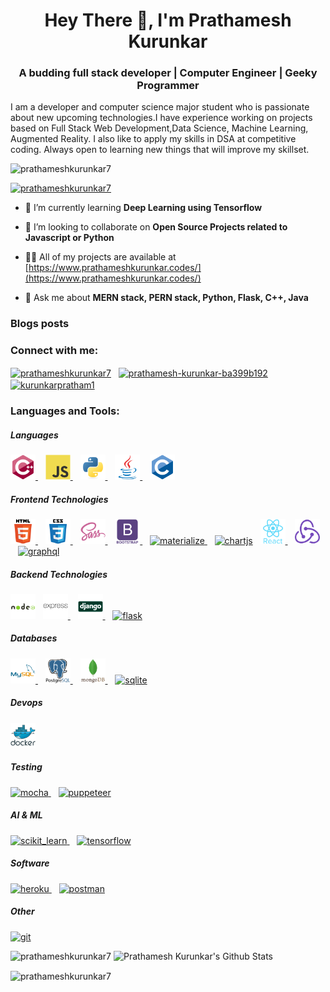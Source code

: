 <h1 align="center">Hey There 👋, I'm Prathamesh Kurunkar</h1>
<h3 align="center">A budding full stack developer | Computer Engineer | Geeky Programmer</h3>
I am a developer and computer science major student who is passionate about new upcoming technologies.I have experience working on projects based on Full Stack Web Development,Data Science, Machine Learning, Augmented Reality. I also like to apply my skills in DSA at competitive coding. Always open to learning new things that will improve my skillset.
<br>

<p align="left"> <img src="https://komarev.com/ghpvc/?username=prathameshkurunkar7&label=Profile%20views&color=0e75b6&style=flat" alt="prathameshkurunkar7" /> </p>

<p align="left"> <a href="https://github.com/ryo-ma/github-profile-trophy"><img src="https://github-profile-trophy.vercel.app/?username=prathameshkurunkar7" alt="prathameshkurunkar7" /></a>&nbsp;&nbsp; </p>

- 🌱 I’m currently learning **Deep Learning using Tensorflow**

- 👯 I’m looking to collaborate on **Open Source Projects related to Javascript or Python**

- 👨‍💻 All of my projects are available at [https://www.prathameshkurunkar.codes/](https://www.prathameshkurunkar.codes/)

- 💬 Ask me about **MERN stack, PERN stack, Python, Flask, C++, Java**

### Blogs posts
<!-- BLOG-POST-LIST:START -->
<!-- BLOG-POST-LIST:END -->

<h3 align="left">Connect with me:</h3>
<p align="left">
<a href="https://dev.to/prathameshkurunkar7" target="blank"><img align="center" src="https://cdn.jsdelivr.net/npm/simple-icons@3.0.1/icons/dev-dot-to.svg" alt="prathameshkurunkar7" height="30" width="40" /></a>&nbsp;&nbsp;
<a href="https://linkedin.com/in/prathamesh-kurunkar-ba399b192" target="blank"><img align="center" src="https://raw.githubusercontent.com/rahuldkjain/github-profile-readme-generator/master/src/images/icons/Social/linked-in-alt.svg" alt="prathamesh-kurunkar-ba399b192" height="30" width="40" /></a>&nbsp;&nbsp;
<a href="https://www.hackerrank.com/kurunkarpratham1" target="blank"><img align="center" src="https://raw.githubusercontent.com/rahuldkjain/github-profile-readme-generator/master/src/images/icons/Social/hackerrank.svg" alt="kurunkarpratham1" height="30" width="40" /></a>
</p>

<h3 align="left">Languages and Tools:</h3>

<h5 align="left">Languages</h5>
<p align="left">
<a href="https://www.w3schools.com/cpp/" target="_blank"> <img src="https://raw.githubusercontent.com/devicons/devicon/master/icons/cplusplus/cplusplus-original.svg" alt="cplusplus" width="40" height="40"/> </a>&nbsp;&nbsp;
<a href="https://developer.mozilla.org/en-US/docs/Web/JavaScript" target="_blank"> <img src="https://raw.githubusercontent.com/devicons/devicon/master/icons/javascript/javascript-original.svg" alt="javascript" width="40" height="40"/> </a>&nbsp;&nbsp;
<a href="https://www.python.org" target="_blank"> <img src="https://raw.githubusercontent.com/devicons/devicon/master/icons/python/python-original.svg" alt="python" width="40" height="40"/> </a>&nbsp;&nbsp;
<a href="https://www.java.com" target="_blank"> <img src="https://raw.githubusercontent.com/devicons/devicon/master/icons/java/java-original.svg" alt="java" width="40" height="40"/> </a> &nbsp;&nbsp;
<a href="https://www.cprogramming.com/" target="_blank"> <img src="https://raw.githubusercontent.com/devicons/devicon/master/icons/c/c-original.svg" alt="c" width="40" height="40"/></a>
</p>

<h5 align="left">Frontend Technologies</h5>
<p align="left">
<a href="https://www.w3.org/html/" target="_blank"> <img src="https://raw.githubusercontent.com/devicons/devicon/master/icons/html5/html5-original-wordmark.svg" alt="html5" width="40" height="40"/> </a>&nbsp;&nbsp;
<a href="https://www.w3schools.com/css/" target="_blank"> <img src="https://raw.githubusercontent.com/devicons/devicon/master/icons/css3/css3-original-wordmark.svg" alt="css3" width="40" height="40"/> </a>&nbsp;&nbsp;
<a href="https://sass-lang.com" target="_blank"> <img src="https://raw.githubusercontent.com/devicons/devicon/master/icons/sass/sass-original.svg" alt="sass" width="40" height="40"/> </a>&nbsp;&nbsp;
<a href="https://getbootstrap.com" target="_blank"> <img src="https://raw.githubusercontent.com/devicons/devicon/master/icons/bootstrap/bootstrap-plain-wordmark.svg" alt="bootstrap" width="40" height="40"/> </a>&nbsp;&nbsp;
<a href="https://materializecss.com/" target="_blank"> <img src="https://raw.githubusercontent.com/prplx/svg-logos/5585531d45d294869c4eaab4d7cf2e9c167710a9/svg/materialize.svg" alt="materialize" width="40" height="40"/> </a>&nbsp;&nbsp;
<a href="https://www.chartjs.org" target="_blank"> <img src="https://www.chartjs.org/media/logo-title.svg" alt="chartjs" width="40" height="40"/></a>&nbsp;&nbsp;
<a href="https://reactjs.org/" target="_blank"> <img src="https://raw.githubusercontent.com/devicons/devicon/master/icons/react/react-original-wordmark.svg" alt="react" width="40" height="40"/> </a>&nbsp;&nbsp;
<a href="https://redux.js.org" target="_blank"> <img src="https://raw.githubusercontent.com/devicons/devicon/master/icons/redux/redux-original.svg" alt="redux" width="40" height="40"/> </a>&nbsp;&nbsp;
 <a href="https://graphql.org" target="_blank"> <img src="https://www.vectorlogo.zone/logos/graphql/graphql-icon.svg" alt="graphql" width="40" height="40"/> </a>
</p>

<h5 align="left">Backend Technologies</h5>
<p align="left">
<a href="https://nodejs.org" target="_blank"> <img src="https://raw.githubusercontent.com/devicons/devicon/master/icons/nodejs/nodejs-original-wordmark.svg" alt="nodejs" width="40" height="40"/></a>&nbsp;&nbsp;
<a href="https://expressjs.com" target="_blank"> <img src="https://raw.githubusercontent.com/devicons/devicon/master/icons/express/express-original-wordmark.svg" alt="express" width="40" height="40"/> </a>&nbsp;&nbsp;
<a href="https://www.djangoproject.com/" target="_blank"> <img src="https://raw.githubusercontent.com/devicons/devicon/master/icons/django/django-original.svg" alt="django" width="40" height="40"/> </a>&nbsp;&nbsp;
<a href="https://flask.palletsprojects.com/" target="_blank"> <img src="https://www.vectorlogo.zone/logos/pocoo_flask/pocoo_flask-icon.svg" alt="flask" width="40" height="40"/> </a>
</p>

<h5 align="left">Databases</h5>
<p align="left">
<a href="https://www.mysql.com/" target="_blank"> <img src="https://raw.githubusercontent.com/devicons/devicon/master/icons/mysql/mysql-original-wordmark.svg" alt="mysql" width="40" height="40"/> </a>&nbsp;&nbsp;
<a href="https://www.postgresql.org" target="_blank"> <img src="https://raw.githubusercontent.com/devicons/devicon/master/icons/postgresql/postgresql-original-wordmark.svg" alt="postgresql" width="40" height="40"/> </a>&nbsp;&nbsp;
<a href="https://www.mongodb.com/" target="_blank"> <img src="https://raw.githubusercontent.com/devicons/devicon/master/icons/mongodb/mongodb-original-wordmark.svg" alt="mongodb" width="40" height="40"/> </a>&nbsp;&nbsp;
<a href="https://www.sqlite.org/" target="_blank"> <img src="https://www.vectorlogo.zone/logos/sqlite/sqlite-icon.svg" alt="sqlite" width="40" height="40"/> </a> 
</p>

<h5 align="left">Devops</h5>
<p align="left">
 <a href="https://www.docker.com/" target="_blank"> <img src="https://raw.githubusercontent.com/devicons/devicon/master/icons/docker/docker-original-wordmark.svg" alt="docker" width="40" height="40"/> </a>
</p>

<h5 align="left">Testing</h5>
<p align="left">
<a href="https://mochajs.org" target="_blank"> <img src="https://www.vectorlogo.zone/logos/mochajs/mochajs-icon.svg" alt="mocha" width="40" height="40"/> </a>&nbsp;&nbsp;
<a href="https://github.com/puppeteer/puppeteer" target="_blank"> <img src="https://www.vectorlogo.zone/logos/pptrdev/pptrdev-official.svg" alt="puppeteer" width="40" height="40"/> </a> 
</p>

<h5 align="left">AI & ML</h5>
<p align="left">
<a href="https://scikit-learn.org/" target="_blank"> <img src="https://upload.wikimedia.org/wikipedia/commons/0/05/Scikit_learn_logo_small.svg" alt="scikit_learn" width="40" height="40"/> </a> &nbsp;&nbsp;
<a href="https://www.tensorflow.org" target="_blank"> <img src="https://www.vectorlogo.zone/logos/tensorflow/tensorflow-icon.svg" alt="tensorflow" width="40" height="40"/> </a> 
</p>

<h5 align="left">Software</h5>
<p align="left">
 <a href="https://heroku.com" target="_blank"> <img src="https://www.vectorlogo.zone/logos/heroku/heroku-icon.svg" alt="heroku" width="40" height="40"/> </a>&nbsp;&nbsp;   
 <a href="https://postman.com" target="_blank"> <img src="https://www.vectorlogo.zone/logos/getpostman/getpostman-icon.svg" alt="postman" width="40" height="40"/> </a> 
</p>

<h5 align="left">Other</h5>
<p align="left">
 <a href="https://git-scm.com/" target="_blank"> <img src="https://www.vectorlogo.zone/logos/git-scm/git-scm-icon.svg" alt="git" width="40" height="40"/> </a> 
</p>


<p><img align="left" src="https://github-readme-stats.vercel.app/api/top-langs?username=prathameshkurunkar7&show_icons=true&locale=en&layout=compact" alt="prathameshkurunkar7" /></p>

<p>&nbsp;<img height="180em" src="https://github-readme-stats.vercel.app/api?username=prathameshkurunkar7&show_icons=true&hide_border=true&&count_private=true&include_all_commits=true" alt="Prathamesh Kurunkar's Github Stats" /></p>

<p><img align="center" src="https://github-readme-streak-stats.herokuapp.com/?user=prathameshkurunkar7&" alt="prathameshkurunkar7" /></p>
